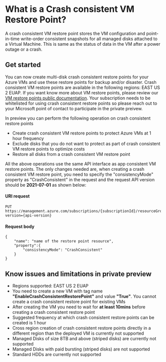 # What is a Crash consistent VM Restore Point? 
A crash consistent VM restore point stores the VM configuration and point-in-time write-order consistent snapshots for all managed disks attached to a Virtual Machine. This is same as the status of data in the VM after a power outage or a crash.

## Get started
You can now create multi-disk crash consistent restore points for your Azure VMs and use these restore points for backup and/or disaster. Crash consistent VM restore points are available in the following regions: EAST US 2 EUAP. If you want know more about VM restore points, please review our [VM restore points public documentation](https://docs.microsoft.com/en-us/azure/virtual-machines/virtual-machines-create-restore-points). Your subscription needs to be whitelisted for using crash consistent restore points so please reach out to your Microsoft point of contact to participate in the private preivew.

In preview you can perform the following operation on crash consistent restore points
* Create crash consistent VM restore points to protect Azure VMs at 1 hour frequency 
* Exclude disks that you do not want to protect as part of crash consistent VM restore points to optimize costs
* Restore all disks from a crash consistent VM restore point

All the above operations use the same API interface as app consistent VM restore points. The only changes needed are, when creating a crash consistent VM restore point, you need to specify the "consistencyMode" property as "CrashConsistent" in the request and the request API version should be **2021-07-01** as shown below:

#### URI request
```
PUT https://management.azure.com/subscriptions/{subscriptionId}/resourceGroups/{resourceGroupName}/providers/Microsoft.Compute/restorePointCollections/{restorePointCollectionName}/restorePoints/{restorePointName}&api-version={api-version}
```
#### Request body
```
{
    "name": "name of the restore point resource",
    "property":{
        "consistencyMode": "CrashConsistent"
    } 
}
```

## Know issues and limitations in private preview
* Regions supported: EAST US 2 EUAP
* You need to create a new VM with tag name **"EnableCrashConsistentRestorePoint"** and value **"True"**. You cannot create a crash consistent restore point for existing VMs
* After creating the VM you need to wait for **at least 10mins** before creating a crash consistent restore point
* Suggested frequency at which crash consistent restore points can be created is 1 hour
* Cross region creation of crash consistent restore points directly in a different region than the deployed VM is currently not supported
* Managed Disks of size 8TB and above (striped disks) are currently not supported
* Managed Disks with paid bursting (striped disks) are not supported
* Standard HDDs are currently not supported
